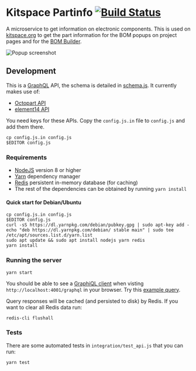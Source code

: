 # Kitspace Partinfo [![Build Status](https://travis-ci.org/kitspace/partinfo?branch=dev)](https://travis-ci.org/kitspace/partinfo)

A microservice to get information on electronic components. This is used on [kitspace.org](https://kitspace.org) to get the part information for the BOM popups on project pages and for the [BOM Builder](https://bom-builder.kitspace.org).

![Popup screenshot](popup.png)

## Development

This is a [GraphQL](http://graphql.org/) API, the schema is detailed in [schema.js](src/schema.js). It currently makes use of:

- [Octopart API](https://octopart.com/api/home)
- [element14 API](https://partner.element14.com/docs/Product_Search_API_REST__Description)

You need keys for these APIs. Copy the `config.js.in` file to `config.js` and add them there.

```
cp config.js.in config.js
$EDITOR config.js
```

### Requirements

- [NodeJS](https://nodejs.org/en/download/package-manager) version 8 or higher
- [Yarn](https://yarnpkg.com/en/docs/install) dependency manager
- [Redis](https://redis.io/download) persistent in-memory database (for caching)
- The rest of the dependencies can be obtained by running `yarn install`

#### Quick start for Debian/Ubuntu

```
cp config.js.in config.js
$EDITOR config.js
curl -sS https://dl.yarnpkg.com/debian/pubkey.gpg | sudo apt-key add -
echo "deb https://dl.yarnpkg.com/debian/ stable main" | sudo tee /etc/apt/sources.list.d/yarn.list
sudo apt update && sudo apt install nodejs yarn redis
yarn install
```

### Running the server

```
yarn start
```

You should be able to see a [GraphiQL client](https://github.com/graphql/graphiql) when visting `http://localhost:4001/graphql` in your browser. Try this [example query](http://localhost:4001/graphql?query={%0A%20%20part(mpn%3A%20{part%3A%20%22NE555P%22%2C%20manufacturer%3A%20%22Texas%20Instruments%22})%20{%0A%20%20%20%20datasheet%0A%20%20%20%20description%0A%20%20%20%20type%0A%20%20%20%20offers%20{%0A%20%20%20%20%20%20sku%20{%0A%20%20%20%20%20%20%20%20vendor%0A%20%20%20%20%20%20%20%20part%0A%20%20%20%20%20%20}%0A%20%20%20%20%20%20prices%20{%0A%20%20%20%20%20%20%20%20USD%0A%20%20%20%20%20%20%20%20EUR%0A%20%20%20%20%20%20%20%20GBP%0A%20%20%20%20%20%20%20%20SGD%0A%20%20%20%20%20%20}%0A%20%20%20%20}%0A%20%20}%0A}%0A).

Query responses will be cached (and persisted to disk) by Redis. If you want to clear all Redis data run:

```
redis-cli flushall
```

### Tests

There are some automated tests in `integration/test_api.js` that you can run:

```
yarn test
```
